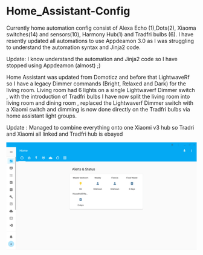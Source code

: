 # Home_Assistant-Config

Currently home automation config consist of Alexa Echo (1),Dots(2), Xiaoma switches(14) and sensors(10), Harmony Hub(1) and Tradfri bulbs (6). I have resently updated all automations to use Appdeamon 3.0 as I was struggling to understand the automation syntax and Jinja2 code.

Update: I know understand the automation and Jinja2 code so I have stopped using Appdeamon (almost) ;)

Home Assistant was updated from Domoticz and before that LightwaveRf so I have a legacy Dimmer commands (Bright, Relaxed and Dark) for the living room. Living room had 6 lights on a single Lightwaverf Dimmer  switch , with the introduction  of Tradfri bulbs  I have now split the living room into living room and dining room , replaced the Lightwaverf Dimmer  switch with a Xiaomi switch and dimming is now done directly on the Tradfri bulbs via home assistant light groups. 

Update : Managed to combine everything onto one Xiaomi v3 hub so Tradri and Xiaomi all linked and Tradfri hub is ebayed 

![](/video/Lovelacefrontend.gif)



